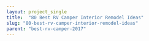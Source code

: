 ```yaml
---
layout: project_single
title:  "80 Best RV Camper Interior Remodel Ideas"
slug: "80-best-rv-camper-interior-remodel-ideas"
parent: "best-rv-camper-2017"
---
```

 